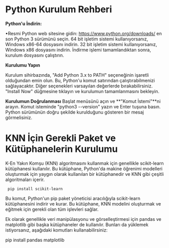 
# Python Kurulum Rehberi

**Python'u İndirin:**

•Resmi Python web sitesine gidin: https://www.python.org/downloads/  en son Python 3 sürümünü seçin.
64 bit işletim sistemi kullanıyorsanız, Windows x86-64 dosyasını indirin. 32 bit işletim sistemi kullanıyorsanız, Windows x86 dosyasını indirin.
İndirme işlemi tamamlandıktan sonra, kurulum dosyasını çalıştırın.

**Kurulumu Yapın**

Kurulum sihirbazında, "Add Python 3.x to PATH" seçeneğinin işaretli olduğundan emin olun. Bu, Python'u komut satırından çalıştırabilmenizi sağlayacaktır.
Diğer seçenekleri varsayılan değerlerde bırakabilirsiniz.
"Install Now" düğmesine tıklayın ve kurulumun tamamlanmasını bekleyin.

**Kurulumun Doğrulanması**
Başlat menüsünü açın ve **"Komut İstemi"**ni arayın.
Komut isteminde "python3 --version" yazın ve Enter tuşuna basın.
Python sürümünün doğru şekilde kurulduğunu gösteren bir mesaj görmelisiniz.

# KNN İçin Gerekli Paket ve Kütüphanelerin Kurulumu

K-En Yakın Komşu (KNN) algoritmasını kullanmak için genellikle scikit-learn kütüphanesi kullanılır. Bu kütüphane, Python'da makine öğrenimi modelleri oluşturmak için yaygın olarak kullanılan bir kütüphanedir ve KNN gibi çeşitli algoritmaları içerir.

<code> pip install scikit-learn </code>

Bu komut, Python'un pip paket yöneticisi aracılığıyla scikit-learn kütüphanesini indirir ve kurar. Bu kütüphane, KNN modelini oluşturmak ve eğitmek için gerekli olan tüm işlevleri sağlar.

Ek olarak genellikle veri manipülasyonu ve görselleştirmesi için pandas ve matplotlib gibi başka kütüphaneler de kullanılır. Bunları da yüklemek istiyorsanız, aşağıdaki komutları kullanabilirsiniz:

pip install pandas matplotlib
